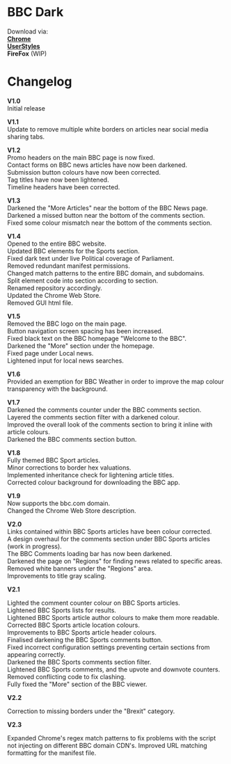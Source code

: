# BBC Dark
  

Download via:  
 <a href="https://chrome.google.com/webstore/detail/bbc-dark-theme/bdifipamjgmfefcpemmlppcmcdjndhig"> **Chrome** </a>  
<a href="https://userstyles.org/styles/164869/dark-bbc"> **UserStyles** </a>   
**FireFox** (WIP)
<p> </p>
  
  
# Changelog
   **V1.0**  
Initial release  
   
   **V1.1**  
Update to remove multiple white borders on articles near social media sharing tabs.  

   **V1.2**  
Promo headers on the main BBC page is now fixed.  
Contact forms on BBC news articles have now been darkened.  
Submission button colours have now been corrected.  
Tag titles have now been lightened.  
Timeline headers have been corrected.  

   **V1.3**  
Darkened the "More Articles" near the bottom of the BBC News page.  
Darkened a missed button near the bottom of the comments section.  
Fixed some colour mismatch near the bottom of the comments section.  

   **V1.4**  
Opened to the entire BBC website.  
Updated BBC elements for the Sports section.  
Fixed dark text under live Political coverage of Parliament.  
Removed redundant manifest permissions.  
Changed match patterns to the entire BBC domain, and subdomains.  
Split element code into section according to section.  
Renamed repository accordingly.  
Updated the Chrome Web Store.  
Removed GUI html file.  

   **V1.5**  
Removed the BBC logo on the main page.  
Button navigation screen spacing has been increased.  
Fixed black text on the BBC homepage "Welcome to the BBC".  
Darkened the "More" section under the homepage.  
Fixed page under Local news.  
Lightened input for local news searches.  

   **V1.6**  
Provided an exemption for BBC Weather in order to improve the map colour transparency with the background.

   **V1.7**  
Darkened the comments counter under the BBC comments section.  
Layered the comments section filter with a darkened colour.  
Improved the overall look of the comments section to bring it inline with article colours.  
Darkened the BBC comments section button.  

  **V1.8**  
  Fully themed BBC Sport articles.  
  Minor corrections to border hex valuations.  
  Implemented inheritance check for lightening article titles.  
  Corrected colour background for downloading the BBC app.  
  
  
  **V1.9**  
  Now supports the bbc.com domain.  
  Changed the Chrome Web Store description.

  **V2.0**  
 Links contained within BBC Sports articles have been colour corrected.  
 A design overhaul for the comments section under BBC Sports articles (work in progress).  
 The BBC Comments loading bar has now been darkened.  
 Darkened the page on "Regions" for finding news related to specific areas.  
 Removed white banners under the "Regions" area.  
 Improvements to title gray scaling.  
 
 **V2.1**  
 
 Lighted the comment counter colour on BBC Sports articles.  
 Lightened BBC Sports lists for results.  
 Lightened BBC Sports article author colours to make them more readable.  
 Corrected BBC Sports article location colours.  
 Improvements to BBC Sports article header colours.  
 Finalised darkening the BBC Sports comments button.    
 Fixed incorrect configuration settings preventing certain sections from appearing correctly.  
 Darkened the BBC Sports comments section filter.  
 Lightened BBC Sports comments, and the upvote and downvote counters.  
 Removed conflicting code to fix clashing.  
 Fully fixed the "More" section of the BBC viewer.  
 
 **V2.2**  
   
 Correction to missing borders under the "Brexit" category.  
     
**V2.3**  

 Expanded Chrome's regex match patterns to fix problems with the script not injecting on different BBC domain CDN's. 
 Improved URL matching formatting for the manifest file.  
   
